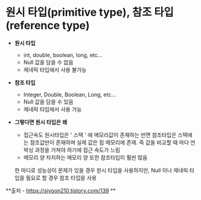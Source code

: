 # 원시 타입(primitive type), 참조 타입(reference type)


- **원시 타입**
	- int, double, boolean, long, etc...
	- Null 값을 담을 수 없음
	- 제네릭 타입에서 사용 불가능

- **참조 타입**
	- Integer, Double, Boolean, Long, etc...
	- Null 값을 담을 수 있음
	- 제네릭 타입에서 사용 가능

- **그렇다면  원시 타입은 왜**
	
	- 접근속도
		원시타입은 ' 스택 ' 에 메모리값이 존재하는 반면 참조타입은 스택에는 참조값만이 존재하며 실제 값은 힙 메모리에 존재. 즉 값을 비교할 때 마다 언박싱 과정을 거쳐야 하기에 접근 속도가 느림
	- 메모리 양
		차지하는 메모리 양 또한 참조타입이 훨씬 많음
	
	한 마디로 성능상이 문제가 있을 경우 원시 타입을 사용하지만, 
	Null 이나 제네릭 타입을 필요로 할 경우 참조 타입을 사용
	

**출처 - https://siyoon210.tistory.com/139 **